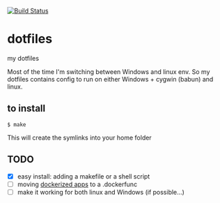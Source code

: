 [![Build Status](https://travis-ci.org/trotro/dotfiles.svg?branch=master)](https://travis-ci.org/trotro/dotfiles)

# dotfiles
my dotfiles

Most of the time I'm switching between Windows and linux env.
So my dotfiles contains config to run on either Windows + cygwin (babun) and linux.

## to install
```shell
$ make
```
This will create the symlinks into your home folder

## TODO
- [x] easy install: adding a makefile or a shell script
- [ ] moving [dockerized apps](https://github.com/trotro/dockerized-apps) to a .dockerfunc
 - [ ] make it working for both linux and Windows (if possible...)
